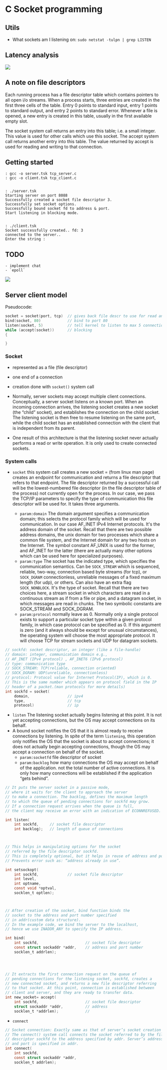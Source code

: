 
# C Socket programming

## Utils

- What sockets am I listening on: ```sudo netstat -tulpn | grep LISTEN```

## Latency analysis

<img src="latency.png">

## A note on file descriptors

Each running process has a file descriptor table which
contains pointers to all open i/o streams.  When a process
starts, three entries are created in the first three cells of
the table.  Entry 0 points to standard input, entry 1 points
to standard output, and entry 2 points to standard error.
Whenever a file is opened, a new entry is created in this
table, usually in the first available empty slot.

The socket system call returns an entry into this table; i.e.
a small integer.  This value is used for other calls which
use this socket.  The accept system call returns another
entry into this table.  The value returned by accept is used
for reading and writing to that connection.


## Getting started

```
: gcc -o server.tsk tcp_server.c
: gcc -o client.tsk tcp_client.c


: ./server.tsk
Starting server on port 8088
Successfully created a socket file descriptor 3.
Successfully set socket options.
Successfully bound socket fd to address & port.
Start listening in blocking mode.


: ./client.tsk
Socket successfully created.. fd: 3
connected to the server..
Enter the string :

```

## TODO
    - implement chat
    - `epoll`

<img src="model.png"/>

## Server client model

Pseudocode:

```c
socket = socket(port, tcp)  // gives back file descr to use for read and write
bind(socket, 80)            // bind to port 80
listen(socket, 5)           // tell kernel to listen to max 5 connections
while (accept(socket))      // blocking
{

}

```

### Socket

- represented as a file (file descriptor)
- one end of a connection
- creation done with `socket()` system call
- Normally, server sockets may accept multiple client connections. Conceptually, a server socket listens on a known port. When an incoming connection arrives, the listening socket creates a new socket (the “child” socket), and establishes the connection on the child socket. The listening socket is then free to resume listening on the same port, while the child socket has an established connection with the client that is independent from its parent.

- One result of this architecture is that the listening socket never actually performs a read or write operation. It is only used to create connected sockets.

### System calls

- `socket` this system call creates a new socket = (from linux man page) creates an endpoint for communication and returns a file descriptor that refers to that endpoint.  The file descriptor returned by a successful call will be the lowest-numbered file descriptor (in the file descriptor table of the process) not currently open for the process. In our case, we pass the TCP/IP parameters to specify the type of communication this file descriptor will be used for. It takes three arguments.

  - `param:domain` The domain argument specifies a communication domain; this selects the protocol family which will be used for communication. In our case AF_INET IPv4 Internet protocols. It's the address domain of the socket. Recall that there are two possible address domains, the unix domain for two processes which share a common file system, and the Internet domain for any two hosts on the Internet. The symbol constant AF_UNIX is used for the former, and AF_INET for the latter (there are actually many other options which can be used here for specialized purposes).
  - `param:type` The socket has the indicated type, which specifies the communication semantics. Can be `SOCK_STREAM` which is sequenced, reliable, two-way, connection based byte streams (for tcp), or `SOCK_DGRAM` connectionless, unreliable messages of a fixed maximum length (for udp), or others. Can also have an extra flag `SOCK_NONBLOCK`. It's the type of socket. Recall that there are two choices here, a stream socket in which characters are read in a continuous stream as if from a file or pipe, and a datagram socket, in which messages are read in chunks. The two symbolic constants are SOCK_STREAM and SOCK_DGRAM.
  - `param:protocol` normally leave as 0. Normally only a single protocol exists to support a particular socket type within a given protocol family, in which case protocol can be specified as 0. If this argument is zero (and it always should be except for unusual circumstances), the operating system will choose the most appropriate protocol. It will choose TCP for stream sockets and UDP for datagram sockets.

```c
// sockfd: socket descriptor, an integer (like a file-handle)
// domain: integer, communication domain e.g.,
// AF_INET (IPv4 protocol) , AF_INET6 (IPv6 protocol)
// type: communication type
// SOCK_STREAM: TCP(reliable, connection oriented)
// SOCK_DGRAM: UDP(unreliable, connectionless)
// protocol: Protocol value for Internet Protocol(IP), which is 0.
// This is the same number which appears on protocol field in the IP
// header of a packet.(man protocols for more details)
int sockfd = socket(
    domain,                 // ipv4
    type,                   // tcp
    protocol)               // ip
```

- `listen` The listening socket actually begins listening at this point. It is not yet accepting connections, but the OS may accept connections on its behalf.
- A bound socket notifies the OS that it is almost ready to receive connections by listening. In spite of the term `listening`, this operation only notifies the OS that the socket is about to accept connections; it does not actually begin accepting connections, though the OS may accept a connection on behalf of the socket.
  - `param:socketfd` file descriptor of socket
  - `param:backlog` how many connections the OS may accept on behalf of the application. not the total number of active connections. It is only how many connections will be established if the application “gets behind”.


```c
// It puts the server socket in a passive mode,
// where it waits for the client to approach the server
// to make a connection. The backlog, defines the maximum length
// to which the queue of pending connections for sockfd may grow.
// If a connection request arrives when the queue is full,
// the client may receive an error with an indication of ECONNREFUSED.

int listen(
    int sockfd,     // socket file descriptor
    int backlog);   // length of queue of connections
```

```c


// This helps in manipulating options for the socket
// referred by the file descriptor sockfd.
// This is completely optional, but it helps in reuse of address and port.
// Prevents error such as: “address already in use”.

int setsockopt(
    int sockfd,             // socket file descriptor
    int level,
    int optname,
    const void *optval,
    socklen_t optlen);



// After creation of the socket, bind function binds the
// socket to the address and port number specified
// in addr(custom data structure).
// In the example code, we bind the server to the localhost,
// hence we use INADDR_ANY to specify the IP address.

int bind(
    int sockfd,                     // socket file descriptor
    const struct sockaddr *addr,    // address and port number
    socklen_t addrlen);




// It extracts the first connection request on the queue of
// pending connections for the listening socket, sockfd, creates a
// new connected socket, and returns a new file descriptor referring
// to that socket. At this point, connection is established between
// client and server, and they are ready to transfer data.
int new_socket= accept(
    int sockfd,                     // socket file descriptor
    struct sockaddr *addr,          // address
    socklen_t *addrlen);            //
```

- `connect`

```c
// Socket connection: Exactly same as that of server’s socket creation
// The connect() system call connects the socket referred to by the file
// descriptor sockfd to the address specified by addr. Server’s address
// and port is specified in addr.
int connect(
    int sockfd,
    const struct sockaddr *addr,
    socklen_t addrlen);
```